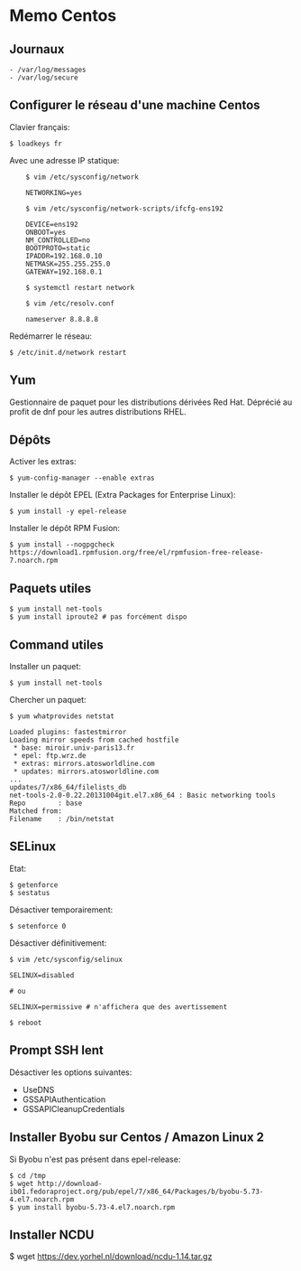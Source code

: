# Memo Centos

## Journaux

	- /var/log/messages
	- /var/log/secure


## Configurer le réseau d'une machine Centos

Clavier français:

	$ loadkeys fr

Avec une adresse IP statique:

        $ vim /etc/sysconfig/network

        NETWORKING=yes

        $ vim /etc/sysconfig/network-scripts/ifcfg-ens192

        DEVICE=ens192
        ONBOOT=yes
        NM_CONTROLLED=no
        BOOTPROTO=static
        IPADDR=192.168.0.10
        NETMASK=255.255.255.0
        GATEWAY=192.168.0.1

        $ systemctl restart network

        $ vim /etc/resolv.conf

        nameserver 8.8.8.8

Redémarrer le réseau:

	$ /etc/init.d/network restart


## Yum

Gestionnaire de paquet pour les distributions dérivées Red Hat. Déprécié au profit de dnf pour les autres distributions
RHEL.


## Dépôts

Activer les extras:

	$ yum-config-manager --enable extras

Installer le dépôt EPEL (Extra Packages for Enterprise Linux):

	$ yum install -y epel-release

Installer le dépôt RPM Fusion:

	$ yum install --nogpgcheck https://download1.rpmfusion.org/free/el/rpmfusion-free-release-7.noarch.rpm


## Paquets utiles

	$ yum install net-tools
	$ yum install iproute2 # pas forcément dispo


## Command utiles

Installer un paquet:

	$ yum install net-tools

Chercher un paquet:

	$ yum whatprovides netstat

	Loaded plugins: fastestmirror
	Loading mirror speeds from cached hostfile
	 * base: miroir.univ-paris13.fr
	 * epel: ftp.wrz.de
	 * extras: mirrors.atosworldline.com
	 * updates: mirrors.atosworldline.com
	...
	updates/7/x86_64/filelists_db
	net-tools-2.0-0.22.20131004git.el7.x86_64 : Basic networking tools                      
	Repo        : base                                                                         
	Matched from:                                                                               
	Filename    : /bin/netstat


## SELinux
	
Etat:

	$ getenforce
	$ sestatus

Désactiver temporairement:

	$ setenforce 0

Désactiver définitivement:

	$ vim /etc/sysconfig/selinux

	SELINUX=disabled
	
	# ou

	SELINUX=permissive # n'affichera que des avertissement

	$ reboot


## Prompt SSH lent

Désactiver les options suivantes:
- UseDNS
- GSSAPIAuthentication
- GSSAPICleanupCredentials


## Installer Byobu sur Centos / Amazon Linux 2

Si Byobu n'est pas présent dans epel-release:

	$ cd /tmp
	$ wget http://download-ib01.fedoraproject.org/pub/epel/7/x86_64/Packages/b/byobu-5.73-4.el7.noarch.rpm
	$ yum install byobu-5.73-4.el7.noarch.rpm


## Installer NCDU

  $ wget https://dev.yorhel.nl/download/ncdu-1.14.tar.gz

